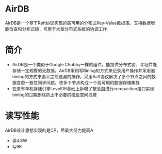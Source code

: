 # AirDB
  AirDB是一个基于Raft协议实现的高可用的分布式Key-Value数据库，支持数据增删改查和分布式锁，可用于大型分布式系统的协调工作
# 简介
* AirDB是一个类似于Google Chubby一样的组件，能提供分布式锁、寻址并能存储一定规模的元数据，AirDB采用写Binlog的方式来记录用户操作并采用追binlog的方式来追平之前遗漏的操作，采用Raft协议解决了多个节点之间的数据变更一致性同步问题，使多个节点构成一个高可用的数据存储集群
* 在原有单机存储引擎LevelDB基础上新增了按范围进行compaction接口实现binlog的过期删除防止不必要的磁盘空间浪费
# 读写性能
AirDB设计思想实现的是CP，尽最大努力提高A
* 读4.8W 
* 写9K



